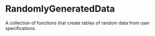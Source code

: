 # RandomlyGeneratedData
A collection of functions that create tables of random data from user specifications.
